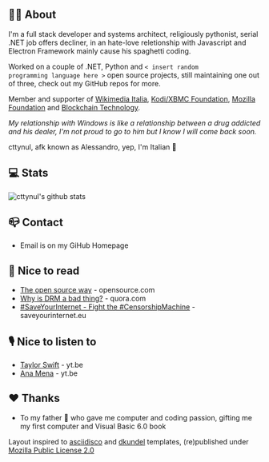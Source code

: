 ## 👨‍💻 About
I'm a full stack developer and systems architect, religiously pythonist, serial .NET job offers decliner, in an hate-love reletionship with Javascript and Electron Framework mainly cause his spaghetti coding.

Worked on a couple of .NET, Python and <code>< insert random programming language here ></code> open source projects, still maintaining one out of three, check out my GitHub repos for more.
        
Member and supporter of <a class="undecorated" href="https://www.wikimedia.it/">Wikimedia Italia</a>, <a class="undecorated" href="https://kodi.tv/">Kodi/XBMC Foundation</a>, <a class="undecorated" href="https://foundation.mozilla.org/">Mozilla Foundation</a> and <a class="undecorated"  href="http://bfy.tw/1kSo">Blockchain Technology</a>.

<i>My relationship with Windows is like a relationship between a drug addicted and his dealer, I'm not proud to go to him but I know I will come back soon.</i>

cttynul, afk known as Alessandro, yep, I'm Italian 🍕

## 💻 Stats
![cttynul's github stats](https://github-readme-stats.vercel.app/api/top-langs/?username=cttynul&layout=compact&hide=scheme&langs_count=4)

## 📪 Contact
- Email is on my GiHub Homepage

## 📰 Nice to read
<ul>
            <li><a href="https://opensource.com/open-source-way" rel="nofollow">The open source way</a> - opensource.com</li>
            <li><a href="https://www.quora.com/Why-is-DRM-a-bad-thing" rel="nofollow">Why is DRM a bad thing?</a> - quora.com</li>
            <li><a href="https://saveyourinternet.eu/" rel="nofollow">#SaveYourInternet - Fight the #CensorshipMachine</a> - saveyourinternet.eu</li>        
</ul>
        
## 🎙️ Nice to listen to
<ul>
            <li><a href="https://www.youtube.com/channel/UCqECaJ8Gagnn7YCbPEzWH6g" rel="nofollow">Taylor Swift</a> - yt.be</li>
            <li><a href="https://www.youtube.com/channel/UCL2Z6dm0rDoV_er7y30TuRw" rel="nofollow">Ana Mena</a> - yt.be</li>
</ul>

## ❤️ Thanks
<ul>
          <li>To <content class="thanks">my father</content> 👨‍ who gave me computer and coding passion, gifting me my first computer and Visual Basic 6.0 book</li>
</ul>        

<p>Layout inspired to <a href=https://github.com/asciidisco/about.me>asciidisco</a> and <a href="https://github.com/dkundel/about-me">dkundel</a> templates, (re)published under <a href="https://github.com/cttynul/cttynul.github.io/blob/master/LICENSE">Mozilla Public License 2.0</a></p>

